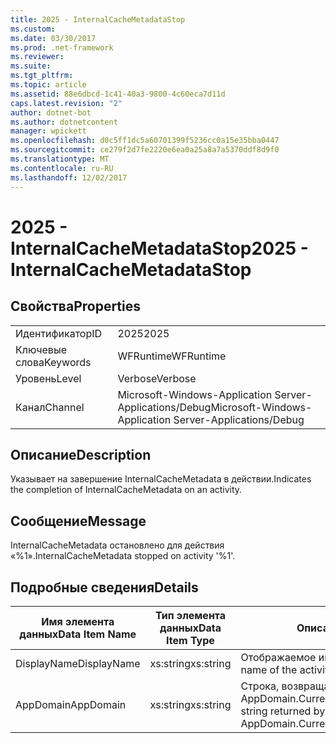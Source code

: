 ```yaml
---
title: 2025 - InternalCacheMetadataStop
ms.custom: 
ms.date: 03/30/2017
ms.prod: .net-framework
ms.reviewer: 
ms.suite: 
ms.tgt_pltfrm: 
ms.topic: article
ms.assetid: 88e6dbcd-1c41-40a3-9800-4c60eca7d11d
caps.latest.revision: "2"
author: dotnet-bot
ms.author: dotnetcontent
manager: wpickett
ms.openlocfilehash: d0c5ff1dc5a60701399f5236cc0a15e35bba0447
ms.sourcegitcommit: ce279f2d7fe2220e6ea0a25a8a7a5370ddf8d9f0
ms.translationtype: MT
ms.contentlocale: ru-RU
ms.lasthandoff: 12/02/2017
---
```

# <a name="2025---internalcachemetadatastop"></a><span data-ttu-id="075b2-102">2025 - InternalCacheMetadataStop</span><span class="sxs-lookup"><span data-stu-id="075b2-102">2025 - InternalCacheMetadataStop</span></span>
## <a name="properties"></a><span data-ttu-id="075b2-103">Свойства</span><span class="sxs-lookup"><span data-stu-id="075b2-103">Properties</span></span>  
  
|||  
|-|-|  
|<span data-ttu-id="075b2-104">Идентификатор</span><span class="sxs-lookup"><span data-stu-id="075b2-104">ID</span></span>|<span data-ttu-id="075b2-105">2025</span><span class="sxs-lookup"><span data-stu-id="075b2-105">2025</span></span>|  
|<span data-ttu-id="075b2-106">Ключевые слова</span><span class="sxs-lookup"><span data-stu-id="075b2-106">Keywords</span></span>|<span data-ttu-id="075b2-107">WFRuntime</span><span class="sxs-lookup"><span data-stu-id="075b2-107">WFRuntime</span></span>|  
|<span data-ttu-id="075b2-108">Уровень</span><span class="sxs-lookup"><span data-stu-id="075b2-108">Level</span></span>|<span data-ttu-id="075b2-109">Verbose</span><span class="sxs-lookup"><span data-stu-id="075b2-109">Verbose</span></span>|  
|<span data-ttu-id="075b2-110">Канал</span><span class="sxs-lookup"><span data-stu-id="075b2-110">Channel</span></span>|<span data-ttu-id="075b2-111">Microsoft-Windows-Application Server-Applications/Debug</span><span class="sxs-lookup"><span data-stu-id="075b2-111">Microsoft-Windows-Application Server-Applications/Debug</span></span>|  
  
## <a name="description"></a><span data-ttu-id="075b2-112">Описание</span><span class="sxs-lookup"><span data-stu-id="075b2-112">Description</span></span>  
 <span data-ttu-id="075b2-113">Указывает на завершение InternalCacheMetadata в действии.</span><span class="sxs-lookup"><span data-stu-id="075b2-113">Indicates the completion of InternalCacheMetadata on an activity.</span></span>  
  
## <a name="message"></a><span data-ttu-id="075b2-114">Сообщение</span><span class="sxs-lookup"><span data-stu-id="075b2-114">Message</span></span>  
 <span data-ttu-id="075b2-115">InternalCacheMetadata остановлено для действия «%1».</span><span class="sxs-lookup"><span data-stu-id="075b2-115">InternalCacheMetadata stopped on activity '%1'.</span></span>  
  
## <a name="details"></a><span data-ttu-id="075b2-116">Подробные сведения</span><span class="sxs-lookup"><span data-stu-id="075b2-116">Details</span></span>  
  
|<span data-ttu-id="075b2-117">Имя элемента данных</span><span class="sxs-lookup"><span data-stu-id="075b2-117">Data Item Name</span></span>|<span data-ttu-id="075b2-118">Тип элемента данных</span><span class="sxs-lookup"><span data-stu-id="075b2-118">Data Item Type</span></span>|<span data-ttu-id="075b2-119">Описание</span><span class="sxs-lookup"><span data-stu-id="075b2-119">Description</span></span>|  
|--------------------|--------------------|-----------------|  
|<span data-ttu-id="075b2-120">DisplayName</span><span class="sxs-lookup"><span data-stu-id="075b2-120">DisplayName</span></span>|<span data-ttu-id="075b2-121">xs:string</span><span class="sxs-lookup"><span data-stu-id="075b2-121">xs:string</span></span>|<span data-ttu-id="075b2-122">Отображаемое имя действия.</span><span class="sxs-lookup"><span data-stu-id="075b2-122">The display name of the activity.</span></span>|  
|<span data-ttu-id="075b2-123">AppDomain</span><span class="sxs-lookup"><span data-stu-id="075b2-123">AppDomain</span></span>|<span data-ttu-id="075b2-124">xs:string</span><span class="sxs-lookup"><span data-stu-id="075b2-124">xs:string</span></span>|<span data-ttu-id="075b2-125">Строка, возвращаемая AppDomain.CurrentDomain.FriendlyName.</span><span class="sxs-lookup"><span data-stu-id="075b2-125">The string returned by AppDomain.CurrentDomain.FriendlyName.</span></span>|
